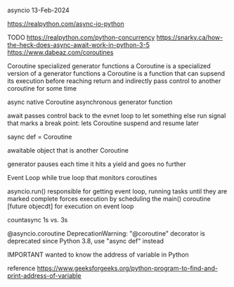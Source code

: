 asyncio
13-Feb-2024

https://realpython.com/async-io-python

TODO
https://realpython.com/python-concurrency
https://snarky.ca/how-the-heck-does-async-await-work-in-python-3-5
https://www.dabeaz.com/coroutines


Coroutine
specialized generator functions
a Coroutine is a specialized version of a generator functions
a Coroutine is a function that can supsend its execution before reaching return
and indirectly pass control to another coroutine for some time

async
native Coroutine
asynchronous generator function

await
passes control back to the evnet loop to let something else run
signal that marks a break point: lets Coroutine suspend and resume later

saync def = Coroutine

awaitable
object that is another Coroutine

generator
pauses each time it hits a yield and goes no further

Event Loop
while true loop that monitors coroutines

asyncio.run()
responsible for getting event loop, running tasks until they are marked complete
forces execution by scheduling the main() coroutine [future objecdt] for execution on event loop

 

countasync
1s vs. 3s


@asyncio.coroutine
DeprecationWarning: "@coroutine" decorator is deprecated since Python 3.8, use "async def" instead



IMPORTANT
wanted to know the address of variable in Python

reference
https://www.geeksforgeeks.org/python-program-to-find-and-print-address-of-variable